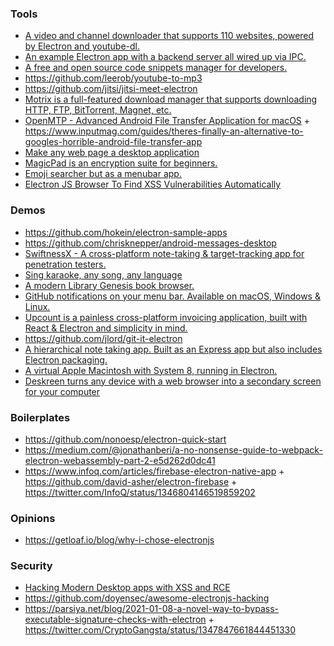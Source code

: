 ### Tools

- [A video and channel downloader that supports 110 websites, powered by Electron and youtube-dl.](https://github.com/mayeaux/videodownloader)
- [An example Electron app with a backend server all wired up via IPC.](https://github.com/jlongster/electron-with-server-example)
- [A free and open source code snippets manager for developers. ](https://github.com/antonreshetov/massCode)
- https://github.com/leerob/youtube-to-mp3
- https://github.com/jitsi/jitsi-meet-electron
- [Motrix is a full-featured download manager that supports downloading HTTP, FTP, BitTorrent, Magnet, etc.](https://github.com/agalwood/Motrix)
- [OpenMTP - Advanced Android File Transfer Application for macOS](https://github.com/ganeshrvel/openmtp) + https://www.inputmag.com/guides/theres-finally-an-alternative-to-googles-horrible-android-file-transfer-app
- [Make any web page a desktop application](https://github.com/jiahaog/nativefier)
- [MagicPad is an encryption suite for beginners.](https://github.com/hyundotio/magicpad)
- [Emoji searcher but as a menubar app.](https://github.com/muan/mojibar)
- [Electron JS Browser To Find XSS Vulnerabilities Automatically](https://github.com/RenwaX23/XSSTRON)

### Demos

- https://github.com/hokein/electron-sample-apps
- https://github.com/chrisknepper/android-messages-desktop
- [SwiftnessX - A cross-platform note-taking & target-tracking app for penetration testers.](https://github.com/ehrishirajsharma/SwiftnessX)
- [Sing karaoke, any song, any language](https://github.com/youkaclub/youka-desktop)
- [A modern Library Genesis book browser.](https://github.com/Samin100/Alexandria)
- [GitHub notifications on your menu bar. Available on macOS, Windows & Linux.](https://github.com/manosim/gitify)
- [Upcount is a painless cross-platform invoicing application, built with React & Electron and simplicity in mind.](https://github.com/madisvain/upcount)
- https://github.com/jlord/git-it-electron
- [A hierarchical note taking app. Built as an Express app but also includes Electron packaging.](https://github.com/zadam/trilium)
- [A virtual Apple Macintosh with System 8, running in Electron.](https://github.com/felixrieseberg/macintosh.js)
- [Deskreen turns any device with a web browser into a secondary screen for your computer](https://github.com/pavlobu/deskreen)

### Boilerplates

- https://github.com/nonoesp/electron-quick-start
- https://medium.com/@jonathanberi/a-no-nonsense-guide-to-webpack-electron-webassembly-part-2-e5d262d0dc41
- https://www.infoq.com/articles/firebase-electron-native-app + https://github.com/david-asher/electron-firebase + https://twitter.com/InfoQ/status/1346804146519859202

### Opinions

- https://getloaf.io/blog/why-i-chose-electronjs

### Security

- [Hacking Modern Desktop apps with XSS and RCE](https://training.7asecurity.com/ma/webinar/desktop-xss-rce/lab1)
- https://github.com/doyensec/awesome-electronjs-hacking
- https://parsiya.net/blog/2021-01-08-a-novel-way-to-bypass-executable-signature-checks-with-electron + https://twitter.com/CryptoGangsta/status/1347847661844451330
